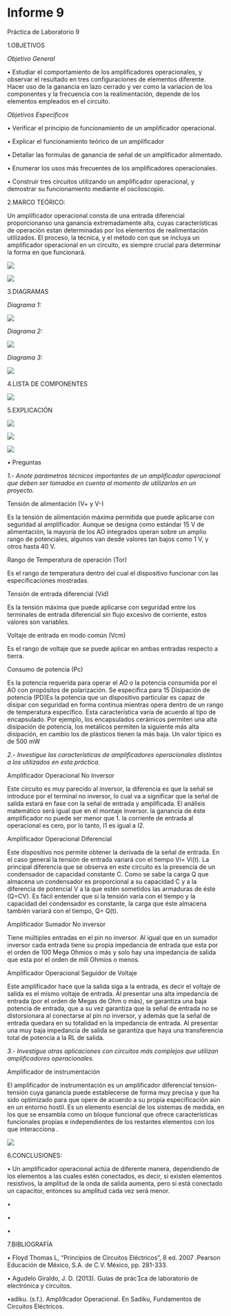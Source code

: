 # Informe 9

Práctica de Laboratorio 9

1.OBJETIVOS

_Objetivo General_

• Estudiar el comportamiento de los amplificadores operacionales, y observar el resultado en tres configuraciones de elementos diferente. Hacer uso de la ganancia en lazo cerrado y ver como la variacion de los componentes y la frecuencia con la realimentación,  depende de los elementos empleados en el circuito.

_Objetivos Específicos_

• Verificar el principio de funcionamiento de un amplificador operacional.

• Explicar el funcionamiento teórico de un amplificador

• Detallar las formulas de ganancia de señal de un amplificador alimentado.
  
• Enumerar los usos más frecuentes de los amplificadores operacionales.
 
• Construir tres circuitos utilizando un amplificador operacional, y demostrar su funcionamiento mediante el osciloscopio.

2.MARCO TEÓRICO:

Un amplificador operacional consta de una entrada diferencial proporcionanso una ganancia extremadamente alta, cuyas características de operación estan determinadas por los elementos de realimentación utilizados. El proceso, la técnica, y el método con que se incluya un amplificador operacional en un circuito, es siempre crucial para determinar la forma en que funcionará.

![](img/marco1.jpg)

![](img/marco2.jpg)

3.DIAGRAMAS

_Diagrama 1:_

![](img/diagrama1.jpg)

_Diagrama 2:_

![](img/diagrama2.jpg)

_Diagrama 3:_

![](img/diagrama3.jpg)


4.LISTA DE COMPONENTES

![](img/componentes.jpg)

5.EXPLICACIÓN 

![](https://github.com/andressanttos/Informe-9/blob/main/img/explicacion1.png)

![](https://github.com/andressanttos/Informe-9/blob/main/img/explicacion2.png)

![](https://github.com/andressanttos/Informe-9/blob/main/img/explicacion3.png)


•	Preguntas

_1.- Anote parámetros técnicos importantes de un amplificador operacional que deben ser tomados en cuenta al momento de utilizarlos en un proyecto._

Tensión de alimentación (V+ y V-)

Es la tensión de alimentación máxima permitida que puede aplicarse con seguridad al amplificador. Aunque se designa como estándar 15 V de alimentación, la mayoría de los AO integrados operan sobre un amplio rango de potenciales, algunos van desde valores tan bajos como 1 V, y otros hasta 40 V.

Rango de Temperatura de operación (Tor)

Es el rango de temperatura dentro del cual el dispositivo funcionar con las especificaciones mostradas.

Tensión de entrada diferencial (Vid)

Es la tensión máxima que puede aplicarse con seguridad entre los terminales de entrada diferencial sin flujo excesivo de corriente, estos valores son variables.

Voltaje de entrada en modo común (Vcm)

Es el rango de voltaje que se puede aplicar en ambas entradas respecto a tierra.

Consumo de potencia (Pc)

Es la potencia requerida para operar el AO o la potencia consumida por el AO con propósitos de polarización. Se especifica para 15 Disipación de potencia (PD)Es la potencia que un dispositivo particular es capaz de disipar con seguridad en forma continua mientras opera dentro de un rango de temperatura específico. Esta característica varía de acuerdo al tipo de encapsulado. Por ejemplo, los encapsulados cerámicos permiten una alta disipación de potencia, los metálicos permiten la siguiente más alta disipación, en cambio los de plásticos tienen la más baja. Un valor típico es de 500 mW

_2.- Investigue las características de amplificadores operacionales distintos a los utilizados en esta práctica._

Amplificador Operacional No Inversor 

Este circuito es muy parecido al inversor, la diferencia es que la señal se introduce por el terminal no inversor, lo cual va a significar que la señal de salida estará en fase con la señal de entrada y amplificada. El análisis matemático será igual que en el montaje inversor.  la ganancia de éste amplificador no puede ser menor que 1. la corriente de entrada al operacional es cero, por lo tanto, I1 es igual a I2.

Amplificador Operacional Diferencial 

Este dispositivo nos permite obtener la derivada de la señal de entrada. En el caso general la tensión de entrada variará con el tiempo Vi= Vi(t). La principal diferencia que se observa en este circuito es la presencia de un condensador de capacidad constante C. Como se sabe la carga Q que almacena un condensador es proporcional a su capacidad C y a la diferencia de potencial V a la que estén sometidos las armaduras de éste (Q=CV). Es fácil entender que si la tensión varía con el tiempo y la capacidad del condensador es constante, la carga que éste almacena también variará con el tiempo, Q= Q(t).

Amplificador Sumador No inversor

Tiene múltiples entradas en el pin no inversor. Al igual que en un sumador inversor cada entrada tiene su propia impedancia de entrada que esta por el orden de 100 Mega Ohmios o más y solo hay una impedancia de salida que esta por el orden de mili Ohmios o menos.

Amplificador Operacional Seguidor de Voltaje

 Este amplificador hace que la salida siga a la entrada, es decir el voltaje de salida es el mismo voltaje de entrada. Al presentar una alta impedancia de entrada (por el orden de Megas de Ohm o más), se garantiza una baja potencia de entrada, que a su vez garantiza que la señal de entrada no se distorsionara al conectarse al pin no inversor, y además que la señal de entrada quedara en su totalidad en la impedancia de entrada. Al presentar una muy baja impedancia de salida se garantiza que haya una transferencia total de potencia a la RL de salida.


_3.- Investigue otras aplicaciones con circuitos más complejos que utilizan amplificadores operacionales._

Amplificador de instrumentación

El amplificador de instrumentación es un amplificador diferencial tensión-tensión cuya ganancia puede establecerse de forma muy precisa y que ha sido optimizado para que opere de acuerdo a su propia especificación aún en un entorno hostil. Es un elemento esencial de los sistemas de medida, en los que se ensambla como un bloque funcional que ofrece características funcionales propias e independientes de los restantes elementos con los que interacciona .

![](https://github.com/andressanttos/Informe-9/blob/main/img/ao%20instr.png)


6.CONCLUSIONES:

•	Un amplificador operacional actúa de diferente manera, dependiendo de los elementos a las cuales estén conectados, es decir, si existen elementos resistivos, la amplitud de la onda de salida aumenta, pero si está conectado un capacitor, entonces su amplitud cada vez será menor.

• 

• 

• 
 
7.BIBLIOGRAFÍA

• Floyd Thomas L, “Principios de Circuitos Eléctricos”, 8 ed. 2007 .Pearson Educación de México, S.A. de C.V. México, pp. 281-333.

• Agudelo Giraldo, J. D. (2013). Guías de prácca de laboratorio de electrónica y circuitos. 

•adiku. (s.f.). Ampli9cador Operacional. En Sadiku, Fundamentos de Circuitos Eléctricos.
